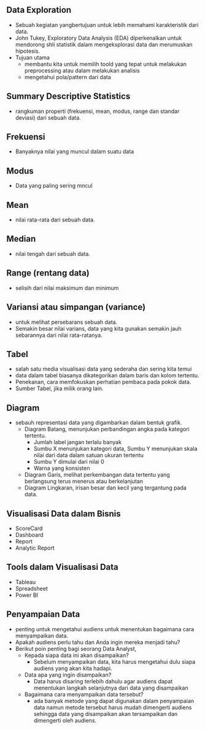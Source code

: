 ## Data Exploration
- Sebuah kegiatan yangbertujuan untuk lebih memahami karakteristik dari data.
- John Tukey, Exploratory Data Analysis (EDA) diperkenalkan untuk mendorong shli statistik dalam mengeksplorasi data dan merumuskan hipotesis.
- Tujuan utama
  - membantu kita untuk memilih toold yang tepat untuk melakukan preprocessing atau dalam melakukan analisis
  - mengetahui pola/pattern dari data

## Summary Descriptive Statistics
- rangkuman properti (frekuensi, mean, modus, range dan standar deviasi) dari sebuah data.

## Frekuensi
- Banyaknya nilai yang muncul dalam suatu data

## Modus
- Data yang paling sering mncul

## Mean
- nilai rata-rata dari sebuah data.

## Median
- nilai tengah dari sebuah data.

## Range (rentang data)
- selisih dari nilai maksimum dan minimum

## Variansi atau simpangan (variance)
- untuk melihat persebarans sebuah data.
- Semakin besar nilai varians, data yang kita gunakan semakin jauh sebarannya dari nilai rata-ratanya.

## Tabel
- salah satu media visualisasi data yang sederaha dan sering kita temui
- data dalam tabel biasanya dikategorikan dalam baris dan kolom tertentu.
- Penekanan, cara memfokuskan perhatian pembaca pada pokok data.
- Sumber Tabel, jika milik orang lain.

## Diagram
- sebauh representasi data yang digambarkan dalam bentuk grafik.
  - Diagram Batang, menunjukan perbandingan angka pada kategori tertentu.
    - Jumlah label jangan terlalu banyak
    - Sumbu X menunjukan kategori data, Sumbu Y menunjukan skala nilai dari data dalam satuan ukuran tertentu
    - Sumbu Y dimulai dari nilai 0
    - Warna yang konsisten
  - Diagram Garis, melihat perkembangan data tertentu yang berlangsung terus menerus atau berkelanjutan
  - Diagram Lingkaran, irisan besar dan kecil yang tergantung pada data.

## Visualisasi Data dalam Bisnis
- ScoreCard
- Dashboard
- Report
- Analytic Report

## Tools dalam Visualisasi Data
- Tableau
- Spreadsheet
- Power BI

## Penyampaian Data
- penting untuk mengetahui audiens untuk menentukan bagaimana cara menyampaikan data.
- Apakah audiens perlu tahu dan Anda ingin mereka menjadi tahu?
- Berikut poin penting bagi seorang Data Analyst,
  - Kepada siapa data ini akan disampaikan?
    - Sebelum menyampaikan data, kita harus mengetahui dulu siapa audiens yang akan kita hadapi.
  - Data apa yang ingin disampaikan?
    - Data harus disaring terlebih dahulu agar audiens dapat menentukan langkah selanjutnya dari data yang disampaikan
  - Bagaimana cara menyampaikan data tersebut?
    - ada banyak metode yang dapat digunakan dalam penyampaian data namun metode tersebut harus mudah dimengerti audiens sehingga data yang disampaikan akan tersampaikan dan dimengerti oleh audiens.
